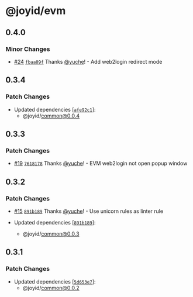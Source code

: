 # @joyid/evm

## 0.4.0

### Minor Changes

- [#24](https://github.com/nervina-labs/joyid-sdk-js/pull/24) [`fbaa09f`](https://github.com/nervina-labs/joyid-sdk-js/commit/fbaa09f82b6d3f3d8d7f741e88c1293d1e69609a) Thanks [@yuche](https://github.com/yuche)! - Add web2login redirect mode

## 0.3.4

### Patch Changes

- Updated dependencies [[`afe92c1`](https://github.com/nervina-labs/joyid-sdk-js/commit/afe92c151155381097916ce93c3cfc058a319b04)]:
  - @joyid/common@0.0.4

## 0.3.3

### Patch Changes

- [#19](https://github.com/nervina-labs/joyid-sdk-js/pull/19) [`7618178`](https://github.com/nervina-labs/joyid-sdk-js/commit/76181780b920408c441bdf12b9f4351923914647) Thanks [@yuche](https://github.com/yuche)! - EVM web2login not open popup window

## 0.3.2

### Patch Changes

- [#15](https://github.com/nervina-labs/joyid-sdk-js/pull/15) [`891b189`](https://github.com/nervina-labs/joyid-sdk-js/commit/891b189bcb168513aab9f118dfd9fee6d4ac3a06) Thanks [@yuche](https://github.com/yuche)! - Use unicorn rules as linter rule

- Updated dependencies [[`891b189`](https://github.com/nervina-labs/joyid-sdk-js/commit/891b189bcb168513aab9f118dfd9fee6d4ac3a06)]:
  - @joyid/common@0.0.3

## 0.3.1

### Patch Changes

- Updated dependencies [[`5d653e7`](https://github.com/nervina-labs/joyid-sdk-js/commit/5d653e71b7d8d47edcf300d9acd8a9fb7c852c32)]:
  - @joyid/common@0.0.2
